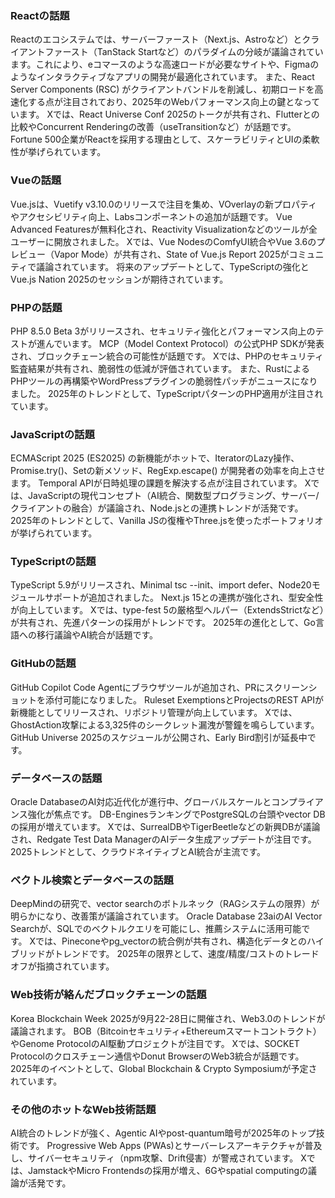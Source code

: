 ### Reactの話題
Reactのエコシステムでは、サーバーファースト（Next.js、Astroなど）とクライアントファースト（TanStack Startなど）のパラダイムの分岐が議論されています。これにより、eコマースのような高速ロードが必要なサイトや、Figmaのようなインタラクティブなアプリの開発が最適化されています。 また、React Server Components (RSC) がクライアントバンドルを削減し、初期ロードを高速化する点が注目されており、2025年のWebパフォーマンス向上の鍵となっています。 Xでは、React Universe Conf 2025のトークが共有され、Flutterとの比較やConcurrent Renderingの改善（useTransitionなど）が話題です。 Fortune 500企業がReactを採用する理由として、スケーラビリティとUIの柔軟性が挙げられています。

### Vueの話題
Vue.jsは、Vuetify v3.10.0のリリースで注目を集め、VOverlayの新プロパティやアクセシビリティ向上、Labsコンポーネントの追加が話題です。 Vue Advanced Featuresが無料化され、Reactivity Visualizationなどのツールが全ユーザーに開放されました。 Xでは、Vue NodesのComfyUI統合やVue 3.6のプレビュー（Vapor Mode）が共有され、State of Vue.js Report 2025がコミュニティで議論されています。 将来のアップデートとして、TypeScriptの強化とVue.js Nation 2025のセッションが期待されています。

### PHPの話題
PHP 8.5.0 Beta 3がリリースされ、セキュリティ強化とパフォーマンス向上のテストが進んでいます。 MCP（Model Context Protocol）の公式PHP SDKが発表され、ブロックチェーン統合の可能性が話題です。 Xでは、PHPのセキュリティ監査結果が共有され、脆弱性の低減が評価されています。 また、RustによるPHPツールの再構築やWordPressプラグインの脆弱性パッチがニュースになりました。 2025年のトレンドとして、TypeScriptパターンのPHP適用が注目されています。

### JavaScriptの話題
ECMAScript 2025 (ES2025) の新機能がホットで、IteratorのLazy操作、Promise.try()、Setの新メソッド、RegExp.escape() が開発者の効率を向上させます。 Temporal APIが日時処理の課題を解決する点が注目されています。 Xでは、JavaScriptの現代コンセプト（AI統合、関数型プログラミング、サーバー/クライアントの融合）が議論され、Node.jsとの連携トレンドが活発です。 2025年のトレンドとして、Vanilla JSの復権やThree.jsを使ったポートフォリオが挙げられています。

### TypeScriptの話題
TypeScript 5.9がリリースされ、Minimal tsc --init、import defer、Node20モジュールサポートが追加されました。 Next.js 15との連携が強化され、型安全性が向上しています。 Xでは、type-fest 5の厳格型ヘルパー（ExtendsStrictなど）が共有され、先進パターンの採用がトレンドです。 2025年の進化として、Go言語への移行議論やAI統合が話題です。

### GitHubの話題
GitHub Copilot Code Agentにブラウザツールが追加され、PRにスクリーンショットを添付可能になりました。 Ruleset ExemptionsとProjectsのREST APIが新機能としてリリースされ、リポジトリ管理が向上しています。 Xでは、GhostAction攻撃による3,325件のシークレット漏洩が警鐘を鳴らしています。 GitHub Universe 2025のスケジュールが公開され、Early Bird割引が延長中です。

### データベースの話題
Oracle DatabaseのAI対応近代化が進行中、グローバルスケールとコンプライアンス強化が焦点です。 DB-EnginesランキングでPostgreSQLの台頭やvector DBの採用が増えています。 Xでは、SurrealDBやTigerBeetleなどの新興DBが議論され、Redgate Test Data ManagerのAIデータ生成アップデートが注目です。 2025トレンドとして、クラウドネイティブとAI統合が主流です。

### ベクトル検索とデータベースの話題
DeepMindの研究で、vector searchのボトルネック（RAGシステムの限界）が明らかになり、改善策が議論されています。 Oracle Database 23aiのAI Vector Searchが、SQLでのベクトルクエリを可能にし、推薦システムに活用可能です。 Xでは、Pineconeやpg_vectorの統合例が共有され、構造化データとのハイブリッドがトレンドです。 2025年の限界として、速度/精度/コストのトレードオフが指摘されています。

### Web技術が絡んだブロックチェーンの話題
Korea Blockchain Week 2025が9月22-28日に開催され、Web3.0のトレンドが議論されます。 BOB（Bitcoinセキュリティ+Ethereumスマートコントラクト）やGenome ProtocolのAI駆動プロジェクトが注目です。 Xでは、SOCKET Protocolのクロスチェーン通信やDonut BrowserのWeb3統合が話題です。 2025年のイベントとして、Global Blockchain & Crypto Symposiumが予定されています。

### その他のホットなWeb技術話題
AI統合のトレンドが強く、Agentic AIやpost-quantum暗号が2025年のトップ技術です。 Progressive Web Apps (PWAs)とサーバーレスアーキテクチャが普及し、サイバーセキュリティ（npm攻撃、Drift侵害）が警戒されています。 Xでは、JamstackやMicro Frontendsの採用が増え、6Gやspatial computingの議論が活発です。